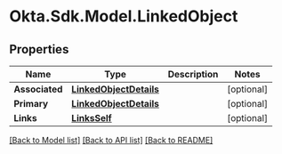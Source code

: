 # Okta.Sdk.Model.LinkedObject

## Properties

Name | Type | Description | Notes
------------ | ------------- | ------------- | -------------
**Associated** | [**LinkedObjectDetails**](LinkedObjectDetails.md) |  | [optional] 
**Primary** | [**LinkedObjectDetails**](LinkedObjectDetails.md) |  | [optional] 
**Links** | [**LinksSelf**](LinksSelf.md) |  | [optional] 

[[Back to Model list]](../README.md#documentation-for-models) [[Back to API list]](../README.md#documentation-for-api-endpoints) [[Back to README]](../README.md)

